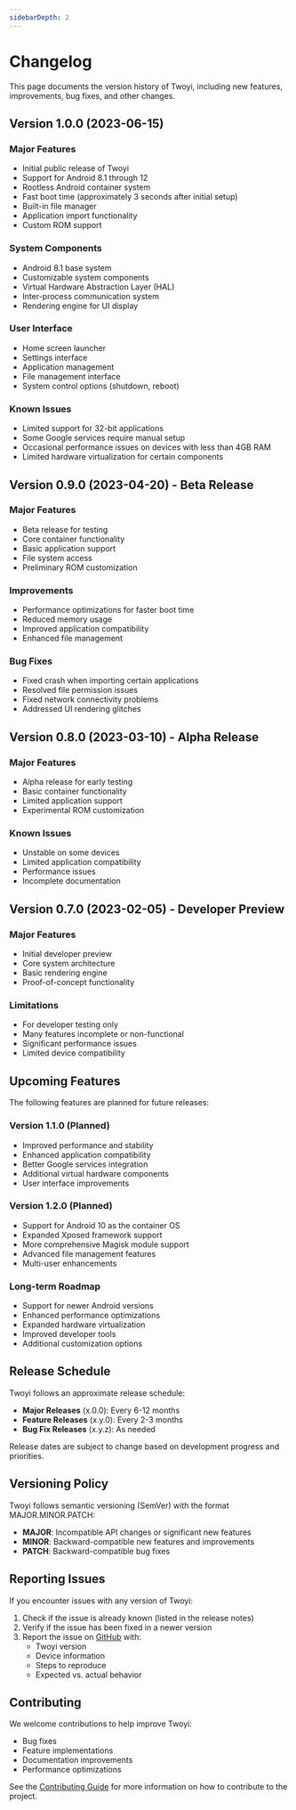 ```yaml
---
sidebarDepth: 2
---
```


# Changelog

This page documents the version history of Twoyi, including new features, improvements, bug fixes, and other changes.

## Version 1.0.0 (2023-06-15)

### Major Features

- Initial public release of Twoyi
- Support for Android 8.1 through 12
- Rootless Android container system
- Fast boot time (approximately 3 seconds after initial setup)
- Built-in file manager
- Application import functionality
- Custom ROM support

### System Components

- Android 8.1 base system
- Customizable system components
- Virtual Hardware Abstraction Layer (HAL)
- Inter-process communication system
- Rendering engine for UI display

### User Interface

- Home screen launcher
- Settings interface
- Application management
- File management interface
- System control options (shutdown, reboot)

### Known Issues

- Limited support for 32-bit applications
- Some Google services require manual setup
- Occasional performance issues on devices with less than 4GB RAM
- Limited hardware virtualization for certain components

## Version 0.9.0 (2023-04-20) - Beta Release

### Major Features

- Beta release for testing
- Core container functionality
- Basic application support
- File system access
- Preliminary ROM customization

### Improvements

- Performance optimizations for faster boot time
- Reduced memory usage
- Improved application compatibility
- Enhanced file management

### Bug Fixes

- Fixed crash when importing certain applications
- Resolved file permission issues
- Fixed network connectivity problems
- Addressed UI rendering glitches

## Version 0.8.0 (2023-03-10) - Alpha Release

### Major Features

- Alpha release for early testing
- Basic container functionality
- Limited application support
- Experimental ROM customization

### Known Issues

- Unstable on some devices
- Limited application compatibility
- Performance issues
- Incomplete documentation

## Version 0.7.0 (2023-02-05) - Developer Preview

### Major Features

- Initial developer preview
- Core system architecture
- Basic rendering engine
- Proof-of-concept functionality

### Limitations

- For developer testing only
- Many features incomplete or non-functional
- Significant performance issues
- Limited device compatibility

## Upcoming Features

The following features are planned for future releases:

### Version 1.1.0 (Planned)

- Improved performance and stability
- Enhanced application compatibility
- Better Google services integration
- Additional virtual hardware components
- User interface improvements

### Version 1.2.0 (Planned)

- Support for Android 10 as the container OS
- Expanded Xposed framework support
- More comprehensive Magisk module support
- Advanced file management features
- Multi-user enhancements

### Long-term Roadmap

- Support for newer Android versions
- Enhanced performance optimizations
- Expanded hardware virtualization
- Improved developer tools
- Additional customization options

## Release Schedule

Twoyi follows an approximate release schedule:

- **Major Releases** (x.0.0): Every 6-12 months
- **Feature Releases** (x.y.0): Every 2-3 months
- **Bug Fix Releases** (x.y.z): As needed

Release dates are subject to change based on development progress and priorities.

## Versioning Policy

Twoyi follows semantic versioning (SemVer) with the format MAJOR.MINOR.PATCH:

- **MAJOR**: Incompatible API changes or significant new features
- **MINOR**: Backward-compatible new features and improvements
- **PATCH**: Backward-compatible bug fixes

## Reporting Issues

If you encounter issues with any version of Twoyi:

1. Check if the issue is already known (listed in the release notes)
2. Verify if the issue has been fixed in a newer version
3. Report the issue on [GitHub](https://github.com/twoyi/twoyi/issues) with:
   - Twoyi version
   - Device information
   - Steps to reproduce
   - Expected vs. actual behavior

## Contributing

We welcome contributions to help improve Twoyi:

- Bug fixes
- Feature implementations
- Documentation improvements
- Performance optimizations

See the [Contributing Guide](/guide/contributing) for more information on how to contribute to the project.
